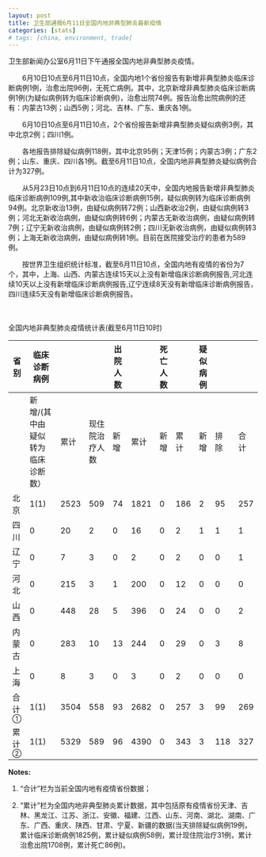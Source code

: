 ```yaml
---
layout: post
title: 卫生部通报6月11日全国内地非典型肺炎最新疫情
categories: [stats]
# tags: [china, environment, trade]
---
```


卫生部新闻办公室6月11日下午通报全国内地非典型肺炎疫情。

　　6月10日10点至6月11日10点，全国内地1个省份报告有新增非典型肺炎临床诊断病例1例，治愈出院96例，无死亡病例。其中，北京新增非典型肺炎临床诊断病例1例(为疑似病例转为临床诊断病例)，治愈出院74例。报告治愈出院病例的还有：内蒙古13例；山西5例；河北、吉林、广东、重庆各1例。


　　6月10日10点至6月11日10点，2个省份报告新增非典型肺炎疑似病例3例，其中北京2例；四川1例。

　　各地报告排除疑似病例118例，其中北京95例；天津15例；内蒙古3例；广东2例；山东、重庆、四川各1例。截至6月11日10点，全国内地非典型肺炎疑似病例合计为327例。

　　从5月23日10点到6月11日10点的连续20天中，全国内地报告新增非典型肺炎临床诊断病例109例,其中新收治临床诊断病例15例，疑似病例转为临床诊断病例94例。北京新收治13例，由疑似病例转72例；山西新收治2例，由疑似病例转3例；河北无新收治病例，由疑似病例转6例；内蒙古无新收治病例，由疑似病例转7例；辽宁无新收治病例，由疑似病例转2例；四川无新收治病例，由疑似病例转3例；上海无新收治病例，由疑似病例转1例。目前在医院接受治疗的患者为589例。

　　按世界卫生组织统计标准，截至6月11日10点，全国内地有疫情的省份为7个，其中，上海、山西、内蒙古连续15天以上没有新增临床诊断病例报告,河北连续10天以上没有新增临床诊断病例报告,辽宁连续8天没有新增临床诊断病例报告，四川连续5天没有新增临床诊断病例报告。

　　

全国内地非典型肺炎疫情统计表(截至6月11日10时)


| 省 别             | 临床诊断病例            |      |  | 出院人数 |      | 死亡人数 |     | 疑似病例 |     |     |
| --------------- | ----------------- | ---- | ------ | ---- | ---- | ---- | --- | ---- | --- | --- |
|                 | 新增/(其中由疑似转为临床诊断数） | 累计   | 现住院治疗人数     | 新增   | 累计   | 新增   | 累计  | 新增   | 排除  | 合计  |
| 北京              | 1(1)              | 2523 | 509    | 74   | 1821 | 0    | 186 | 2    | 95  | 257 |
| 四川              | 0                 | 20   | 2      | 0    | 16   | 0    | 2   | 1    | 1   | 1   |
| 辽宁              | 0                 | 7    | 3      | 0    | 2    | 0    | 2   | 0    | 0   | 1   |
| 河北              | 0                 | 215  | 3      | 1    | 200  | 0    | 12  | 0    | 0   | 0   |
| 山西              | 0                 | 448  | 28     | 5    | 396  | 0    | 24  | 0    | 0   | 2   |
| 内蒙古             | 0                 | 283  | 10     | 13   | 244  | 0    | 29  | 0    | 3   | 8   |
| 上海              | 0                 | 8    | 3      | 0    | 3    | 0    | 2   | 0    | 0   | 0   |
| 合 计<sup>①</sup> | 1(1)              | 3504 | 558    | 93   | 2682 | 0    | 257 | 3    | 99  | 269 |
| 累 计<sup>②</sup> | 1(1)              | 5329 | 589    | 96   | 4390 | 0    | 343 | 3    | 118 | 327 |


**Notes:**
1. “合计”栏为当前全国内地有疫情省份数据；

2. “累计”栏为全国内地非典型肺炎累计数据，其中包括原有疫情省份天津、吉林、黑龙江、江苏、浙江、安徽、福建、江西、山东、河南、湖北、湖南、广东、广西、重庆、陕西、甘肃、宁夏、新疆的数据(当天排除疑似病例19例，累计临床诊断病例1825例，累计疑似病例58例，累计现住院治疗31例，累计治愈出院1708例，累计死亡86例)。
